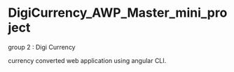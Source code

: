 # DigiCurrency_AWP_Master_mini_project

group 2 : Digi Currency

currency converted web application using angular CLI.
